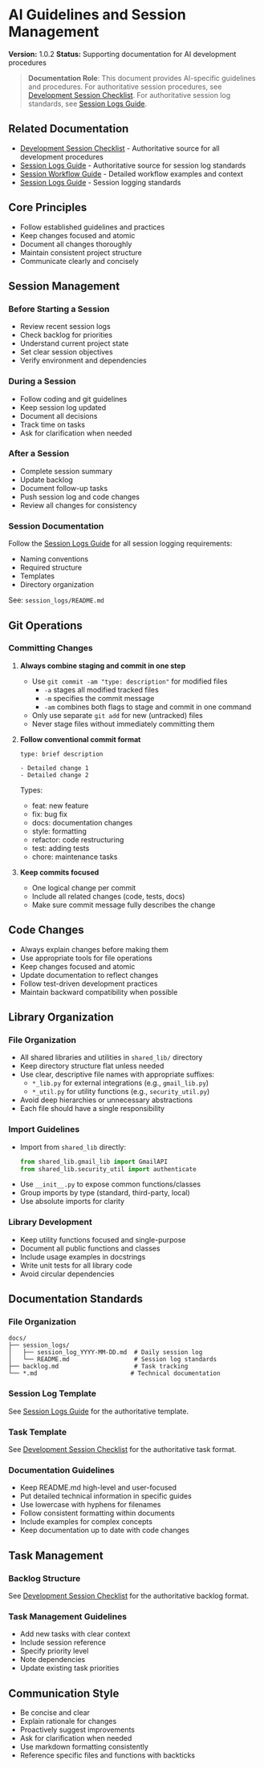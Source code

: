 # AI Guidelines and Session Management

**Version:** 1.0.2
**Status:** Supporting documentation for AI development procedures

> **Documentation Role**: This document provides AI-specific guidelines and procedures. For authoritative session procedures, see [Development Session Checklist](dev-checklist.md). For authoritative session log standards, see [Session Logs Guide](session_logs/README.md).

## Related Documentation
- [Development Session Checklist](dev-checklist.md) - Authoritative source for all development procedures
- [Session Logs Guide](session_logs/README.md) - Authoritative source for session log standards
- [Session Workflow Guide](session-workflow.md) - Detailed workflow examples and context
- [Session Logs Guide](session_logs/README.md) - Session logging standards

## Core Principles
- Follow established guidelines and practices
- Keep changes focused and atomic
- Document all changes thoroughly
- Maintain consistent project structure
- Communicate clearly and concisely

## Session Management

### Before Starting a Session
- Review recent session logs
- Check backlog for priorities
- Understand current project state
- Set clear session objectives
- Verify environment and dependencies

### During a Session
- Follow coding and git guidelines
- Keep session log updated
- Document all decisions
- Track time on tasks
- Ask for clarification when needed

### After a Session
- Complete session summary
- Update backlog
- Document follow-up tasks
- Push session log and code changes
- Review all changes for consistency

### Session Documentation
Follow the [Session Logs Guide](session_logs/README.md) for all session logging requirements:
- Naming conventions
- Required structure
- Templates
- Directory organization

See: `session_logs/README.md`

## Git Operations

### Committing Changes
1. **Always combine staging and commit in one step**
   - Use `git commit -am "type: description"` for modified files
     - `-a` stages all modified tracked files
     - `-m` specifies the commit message
     - `-am` combines both flags to stage and commit in one command
   - Only use separate `git add` for new (untracked) files
   - Never stage files without immediately committing them

2. **Follow conventional commit format**
   ```
   type: brief description

   - Detailed change 1
   - Detailed change 2
   ```
   Types:
   - feat: new feature
   - fix: bug fix
   - docs: documentation changes
   - style: formatting
   - refactor: code restructuring
   - test: adding tests
   - chore: maintenance tasks

3. **Keep commits focused**
   - One logical change per commit
   - Include all related changes (code, tests, docs)
   - Make sure commit message fully describes the change

## Code Changes
- Always explain changes before making them
- Use appropriate tools for file operations
- Keep changes focused and atomic
- Update documentation to reflect changes
- Follow test-driven development practices
- Maintain backward compatibility when possible

## Library Organization

### File Organization
- All shared libraries and utilities in `shared_lib/` directory
- Keep directory structure flat unless needed
- Use clear, descriptive file names with appropriate suffixes:
  - `*_lib.py` for external integrations (e.g., `gmail_lib.py`)
  - `*_util.py` for utility functions (e.g., `security_util.py`)
- Avoid deep hierarchies or unnecessary abstractions
- Each file should have a single responsibility

### Import Guidelines
- Import from `shared_lib` directly:
  ```python
  from shared_lib.gmail_lib import GmailAPI
  from shared_lib.security_util import authenticate
  ```
- Use `__init__.py` to expose common functions/classes
- Group imports by type (standard, third-party, local)
- Use absolute imports for clarity

### Library Development
- Keep utility functions focused and single-purpose
- Document all public functions and classes
- Include usage examples in docstrings
- Write unit tests for all library code
- Avoid circular dependencies

## Documentation Standards

### File Organization
```
docs/
├── session_logs/
│   ├── session_log_YYYY-MM-DD.md  # Daily session log
│   └── README.md                  # Session log standards
├── backlog.md                     # Task tracking
└── *.md                          # Technical documentation
```

### Session Log Template
See [Session Logs Guide](session_logs/README.md) for the authoritative template.

### Task Template
See [Development Session Checklist](dev-checklist.md) for the authoritative task format.

### Documentation Guidelines
- Keep README.md high-level and user-focused
- Put detailed technical information in specific guides
- Use lowercase with hyphens for filenames
- Follow consistent formatting within documents
- Include examples for complex concepts
- Keep documentation up to date with code changes

## Task Management

### Backlog Structure
See [Development Session Checklist](dev-checklist.md) for the authoritative backlog format.

### Task Management Guidelines
- Add new tasks with clear context
- Include session reference
- Specify priority level
- Note dependencies
- Update existing task priorities

## Communication Style
- Be concise and clear
- Explain rationale for changes
- Proactively suggest improvements
- Ask for clarification when needed
- Use markdown formatting consistently
- Reference specific files and functions with backticks
